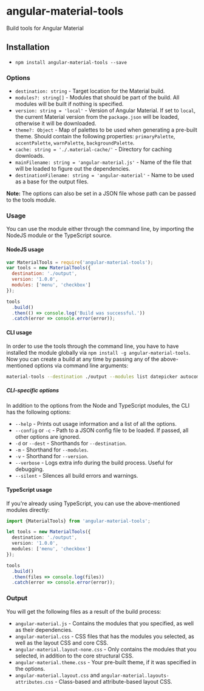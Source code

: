 # angular-material-tools
Build tools for Angular Material

## Installation
- `npm install angular-material-tools --save`

### Options
* `destination: string` - Target location for the Material build.
* `modules?: string[]` - Modules that should be part of the build. All modules will be built if nothing
is specified.
* `version: string = 'local'` - Version of Angular Material. If set to `local`, the current
Material version from the `package.json` will be loaded, otherwise it will be downloaded.
* `theme?: Object` - Map of palettes to be used when generating a pre-built theme.
Should contain the following properties: `primaryPalette`, `accentPalette`, `warnPalette`, `backgroundPalette`.
* `cache: string = './.material-cache/'` - Directory for caching downloads.
* `mainFilename: string = 'angular-material.js'` - Name of the file that will be loaded to
figure out the dependencies.
* `destinationFilename: string = 'angular-material'` - Name to be used as a base for the output files.

**Note:** The options can also be set in a JSON file whose path can be passed to the tools module.

### Usage
You can use the module either through the command line, by importing the NodeJS module or the TypeScript source.

#### NodeJS usage
```javascript
var MaterialTools = require('angular-material-tools');
var tools = new MaterialTools({
  destination: './output',
  version: '1.0.0',
  modules: ['menu', 'checkbox']
});

tools
  .build()
  .then(() => console.log('Build was successful.'))
  .catch(error => console.error(error));
```

#### CLI usage
In order to use the tools through the command line, you have to have installed the module globally
via `npm install -g angular-material-tools`. Now you can create a build at any time by passing any of the above-mentioned
options via command line arguments:

```bash
material-tools --destination ./output --modules list datepicker autocomplete --version 1.0.0
```

##### CLI-specific options
In addition to the options from the Node and TypeScript modules, the CLI has the following options:
* `--help` - Prints out usage information and a list of all the options.
* `--config` or `-c` - Path to a JSON config file to be loaded. If passed, all other options are ignored.
* `-d` or `--dest` - Shorthands for `--destination`.
* `-m` - Shorthand for `--modules`.
* `-v` - Shorthand for `--version`.
* `--verbose` - Logs extra info during the build process. Useful for debugging.
* `--silent` - Silences all build errors and warnings.

#### TypeScript usage
If you're already using TypeScript, you can use the above-mentioned modules directly:
```typescript
import {MaterialTools} from 'angular-material-tools';

let tools = new MaterialTools({
  destination: './output',
  version: '1.0.0',
  modules: ['menu', 'checkbox']
});

tools
  .build()
  .then(files => console.log(files))
  .catch(error => console.error(error));
```

### Output
You will get the following files as a result of the build process:
* `angular-material.js` - Contains the modules that you specified, as well as their dependencies.
* `angular-material.css` - CSS files that has the modules you selected, as well as the layout CSS and core CSS.
* `angular-material.layout-none.css` - Only contains the modules that you selected, in addition to the core structural CSS.
* `angular-material.theme.css` - Your pre-built theme, if it was specified in the options.
* `angular-material.layout.css` and `angular-material.layouts-attributes.css` - Class-based and attribute-based layout CSS.
